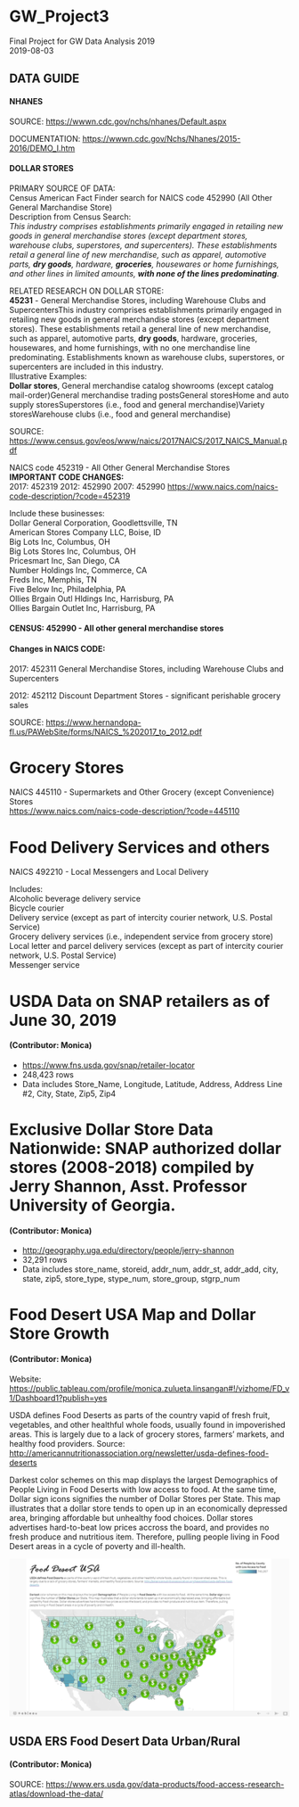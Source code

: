 # GW_Project3
Final Project for GW Data Analysis 2019<br />
2019-08-03

## DATA GUIDE

#### NHANES

SOURCE:
https://wwwn.cdc.gov/nchs/nhanes/Default.aspx

DOCUMENTATION:
https://wwwn.cdc.gov/Nchs/Nhanes/2015-2016/DEMO_I.htm

#### DOLLAR STORES
PRIMARY SOURCE OF DATA:<br>
Census American Fact Finder search for NAICS code 452990 (All Other General Marchandise Store)<br>
Description from Census Search:<br>
*This industry comprises establishments primarily engaged in retailing new goods in general merchandise stores (except department stores, warehouse clubs, superstores, and supercenters). These establishments retail a general line of new merchandise, such as apparel, automotive parts, **dry goods**, hardware, **groceries**, housewares or home furnishings, and other lines in limited amounts, **with none of the lines predominating**.*

RELATED RESEARCH ON DOLLAR STORE:<br>
**45231** - General Merchandise Stores, including Warehouse Clubs and SupercentersThis industry comprises establishments primarily engaged in retailing new goods in general merchandise stores (except department stores).  These establishments retail a general line of new merchandise, such as apparel, automotive parts, **dry goods**, hardware, groceries, housewares, and home furnishings, with no one merchandise line predominating.  Establishments known as warehouse clubs, superstores, or supercenters are included in this industry. <br /> 
Illustrative Examples: <br />
**Dollar stores**, General merchandise catalog showrooms (except catalog mail-order)General merchandise trading postsGeneral storesHome and auto supply storesSuperstores (i.e., food and general merchandise)Variety storesWarehouse clubs (i.e., food and general merchandise) <br />

SOURCE:
https://www.census.gov/eos/www/naics/2017NAICS/2017_NAICS_Manual.pdf


NAICS code 452319 - All Other General Merchandise Stores<br />
**IMPORTANT CODE CHANGES:**<br>
2017: 452319
2012: 452990
2007: 452990
https://www.naics.com/naics-code-description/?code=452319<br />

Include these businesses:<br />
Dollar General Corporation, Goodlettsville, TN<br />
American Stores Company LLC, Boise, ID<br />
Big Lots Inc, Columbus, OH <br />
Big Lots Stores Inc, Columbus, OH<br />
Pricesmart Inc, San Diego, CA<br />
Number Holdings Inc, Commerce, CA<br />
Freds Inc, Memphis, TN<br />
Five Below Inc, Philadelphia, PA<br />
Ollies Brgain Outl Hldings Inc, Harrisburg, PA<br />
Ollies Bargain Outlet Inc, Harrisburg, PA<br />

#### CENSUS: 452990 - All other general merchandise stores

#### Changes in NAICS CODE:
2017:
452311 General Merchandise Stores, including Warehouse Clubs and Supercenters

2012:
452112 Discount Department Stores - significant perishable grocery sales

SOURCE: https://www.hernandopa-fl.us/PAWebSite/forms/NAICS_%202017_to_2012.pdf



# Grocery Stores
NAICS 445110 - Supermarkets and Other Grocery (except Convenience) Stores <br />
https://www.naics.com/naics-code-description/?code=445110

# Food Delivery Services and others
NAICS 492210 - Local Messengers and Local Delivery<br />

Includes:<br />
Alcoholic beverage delivery service<br />
Bicycle courier<br />
Delivery service (except as part of intercity courier network, U.S. Postal Service)<br />
Grocery delivery services (i.e., independent service from grocery store)<br />
Local letter and parcel delivery services (except as part of intercity courier network, U.S. Postal Service)<br />
Messenger service

# USDA Data on SNAP retailers as of June 30, 2019 
#### (Contributor: Monica)
* https://www.fns.usda.gov/snap/retailer-locator
* 248,423 rows 
* Data includes Store_Name, Longitude, Latitude, Address, Address Line #2, City, State, Zip5, Zip4

# Exclusive Dollar Store Data Nationwide: SNAP authorized dollar stores (2008-2018) compiled by Jerry Shannon, Asst. Professor University of Georgia.
#### (Contributor: Monica)
* http://geography.uga.edu/directory/people/jerry-shannon
* 32,291 rows
* Data includes store_name, storeid, addr_num, addr_st, addr_add, city, state, zip5, store_type, stype_num, store_group, stgrp_num

# Food Desert USA Map and Dollar Store Growth
#### (Contributor: Monica)

Website: https://public.tableau.com/profile/monica.zulueta.linsangan#!/vizhome/FD_v1/Dashboard1?publish=yes

USDA defines Food Deserts as parts of the country vapid of fresh fruit, vegetables, and other healthful whole foods, usually found in impoverished areas. This is largely due to a lack of grocery stores, farmers’ markets, and healthy food providers. Source: http://americannutritionassociation.org/newsletter/usda-defines-food-deserts

Darkest color schemes on this map displays the largest Demographics of People Living in Food Deserts with low access to food.  At the same time, Dollar sign icons signifies the number of Dollar Stores per State. This map illustrates that a dollar store tends to open up in an economically depressed area, bringing affordable but unhealthy food choices. Dollar stores advertises hard-to-beat low prices accross the board, and provides no fresh produce and nutritious item. Therefore, pulling people living in Food Desert areas in a cycle of poverty and ill-health.

![Data Dashboard/Overview](Analysis/FoodDesert_DollarStore_Map.png)

## USDA ERS Food Desert Data Urban/Rural
#### (Contributor: Monica)
SOURCE: https://www.ers.usda.gov/data-products/food-access-research-atlas/download-the-data/

